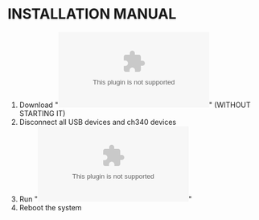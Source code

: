 # INSTALLATION MANUAL
1. Download "**![Driver.exe](https://github.com/UBER-BLACK/SoccerRobotsPro/raw/main/src/programs/drivers/Windows/Driver.exe)**" (WITHOUT STARTING IT)
1. Disconnect all USB devices and ch340 devices
1. Run "**![Driver.exe](https://github.com/UBER-BLACK/SoccerRobotsPro/raw/main/src/programs/drivers/Windows/Driver.exe)**"
1. Reboot the system